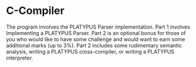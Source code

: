 # C-Compiler
The program involves the PLATYPUS Parser implementation. Part 1 involves Implementing a PLATYPUS Parser. Part 2 is an optional bonus for those of you who would like to have some challenge and would want to earn some additional marks (up to 3%). Part 2 includes some rudimentary semantic analysis, writing a PLATYPUS cross-compiler, or writing a PLATYPUS interpreter.
